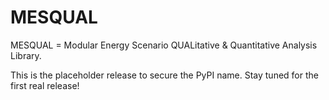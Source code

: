 # MESQUAL

MESQUAL = Modular Energy Scenario QUALitative & Quantitative Analysis Library.

This is the placeholder release to secure the PyPI name.
Stay tuned for the first real release!